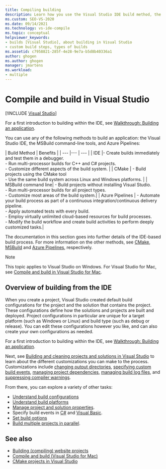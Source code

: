 ```yaml
---
title: Compiling building
description: Learn how you use the Visual Studio IDE build method, the MSBuild command-line tools build method, or Azure Pipelines build method to build an application.
ms.custom: SEO-VS-2020
ms.date: 09/14/2021
ms.technology: vs-ide-compile
ms.topic: conceptual
helpviewer_keywords:
- builds [Visual Studio], about building in Visual Studio
- custom build steps, types of builds
ms.assetid: c7958821-285f-4e28-9e7a-b5d8b40336a1
author: ghogen
ms.author: ghogen
manager: jmartens
ms.workload:
- multiple
---
```

# Compile and build in Visual Studio

 [!INCLUDE [Visual Studio](~/includes/applies-to-version/vs-windows-only.md)]

For a first introduction to building within the IDE, see [Walkthrough: Building an application](walkthrough-building-an-application.md).

You can use any of the following methods to build an application: the Visual Studio IDE, the MSBuild command-line tools, and Azure Pipelines:

| Build Method | Benefits |
| --- |--- | --- |
| IDE |- Create builds immediately and test them in a debugger.<br />- Run multi-processor builds for C++ and C# projects.<br />-   Customize different aspects of the build system. |
| CMake | - Build projects using the CMake tool<br />- Use the same build system across Linux and Windows platforms. |
| MSBuild command line| - Build projects without installing Visual Studio.<br />- Run multi-processor builds for all project types.<br />-   Customize most areas of the build system.|
| Azure Pipelines | - Automate your build process as part of a continuous integration/continuous delivery pipeline.<br />- Apply automated tests with every build.<br />- Employ virtually unlimited cloud-based resources for build processes.<br />- Modify the build workflow and create build activities to perform deeply customized tasks.|

The documentation in this section goes into further details of the IDE-based build process. For more information on the other methods, see [CMake](/cpp/build/cmake-projects-in-visual-studio), [MSBuild](../msbuild/msbuild.md) and [Azure Pipelines](/azure/devops/pipelines/index?view=vsts&preserve-view=true), respectively.

> [!NOTE]
> This topic applies to Visual Studio on Windows. For Visual Studio for Mac, see [Compile and build in Visual Studio for Mac](/visualstudio/mac/compiling-and-building).

## Overview of building from the IDE

When you create a project, Visual Studio created default build configurations for the project and the solution that contains the project.  These configurations define how the solutions and projects are built and deployed. Project configurations in particular are unique for a target platform (such as Windows or Linux) and build type (such as debug or release). You can edit these configurations however you like, and can also create your own configurations as needed.

For a first introduction to building within the IDE, see [Walkthrough: Building an application](walkthrough-building-an-application.md).

Next, see [Building and cleaning projects and solutions in Visual Studio](building-and-cleaning-projects-and-solutions-in-visual-studio.md) to learn about the different customizations you can make to the process. Customizations include [changing output directories](how-to-change-the-build-output-directory.md), [specifying custom build events](specifying-custom-build-events-in-visual-studio.md), [managing project dependencies](how-to-create-and-remove-project-dependencies.md), [managing build log files](how-to-view-save-and-configure-build-log-files.md), and [suppressing compiler warnings](how-to-suppress-compiler-warnings.md).

From there, you can explore a variety of other tasks:
- [Understand build configurations](understanding-build-configurations.md)
- [Understand build platforms](understanding-build-platforms.md)
- [Manage project and solution properties](managing-project-and-solution-properties.md).
- Specify build events in [C#](how-to-specify-build-events-csharp.md) and [Visual Basic](how-to-specify-build-events-visual-basic.md).
- [Set build options](reference/options-dialog-box-projects-and-solutions-build-and-run.md)
- [Build multiple projects in parallel](../msbuild/building-multiple-projects-in-parallel-with-msbuild.md).

## See also

- [Building (compiling) website projects](/previous-versions/hwxa5aha(v=vs.140))
- [Compile and build (Visual Studio for Mac)](/visualstudio/mac/compiling-and-building)
- [CMake projects in Visual Studio](/cpp/build/cmake-projects-in-visual-studio)
